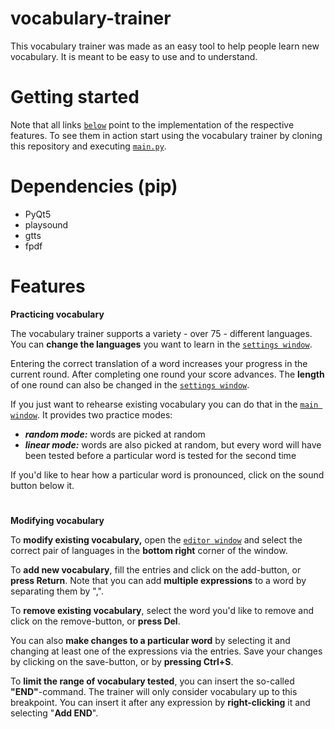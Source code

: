 # **vocabulary-trainer**

This vocabulary trainer was made as an easy tool to help people learn new vocabulary. 
It is meant to be easy to use and to understand.

# **Getting started**

Note that all links [```below```](#**Features**) point to the implementation of the respective features. To see them in action 
start using the vocabulary trainer by cloning this repository and executing
[```main.py```](https://github.com/DasPoet/vocabulary-trainer/blob/master/python/dev/daspoet/trainer/main.py).

# **Dependencies (pip)**

* PyQt5
* playsound
* gtts
* fpdf

# **Features**

**Practicing vocabulary**

The vocabulary trainer supports a variety - over 75 - different languages. You can **change the languages** you want to learn
in the [```settings window```](https://github.com/DasPoet/vocabulary-trainer/blob/master/python/dev/daspoet/trainer/core/settings_window.py).

Entering the correct translation of a word increases your progress in the current round. After completing one round your
score advances. The **length** of one round can also be changed in the
[```settings window```](https://github.com/DasPoet/vocabulary-trainer/blob/master/python/dev/daspoet/trainer/core/settings_window.py).

If you just want to rehearse existing vocabulary you can do that in the 
[```main window```](https://github.com/DasPoet/vocabulary-trainer/blob/master/python/dev/daspoet/trainer/core/vocabulary_window.py).
It provides two practice modes:

* _**random mode:**_ words are picked at random
* _**linear mode:**_ words are also picked at random, but every word will have been tested before a particular word is
                     tested for the second time
                     
If you'd like to hear how a particular word is pronounced, click on the sound button below it.

#

**Modifying vocabulary**

To **modify existing vocabulary,** open the 
[```editor window```](https://github.com/DasPoet/vocabulary-trainer/blob/master/python/dev/daspoet/trainer/core/vocab_editor.py)
and select the correct pair of languages in the **bottom right** corner of the window.

To **add new vocabulary**, fill the entries and click on the add-button, or **press Return**. Note that you can add
**multiple expressions** to a word by separating them by ",".

To **remove existing vocabulary**, select the word you'd like to remove and click on the remove-button, or **press Del**.

You can also **make changes to a particular word** by selecting it and changing at least one of the expressions via the 
entries. Save your changes by clicking on the save-button, or by **pressing Ctrl+S**.

To **limit the range of vocabulary tested**, you can insert the so-called **"END"**-command. The trainer will only consider
vocabulary up to this breakpoint. You can insert it after any expression by **right-clicking** it and selecting "**Add END**".
